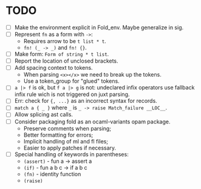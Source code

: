 # TODO

- [ ] Make the environment explicit in Fold_env. Maybe generalize in sig.
- [ ] Represent `fn` as a form with `->`:
  - Requires arrow to be `t list * t`.
  - `fn! (_ -> _)` and `fn! {}`.
- [ ] Make form: `Form of string * t list`.
- [ ] Report the location of unclosed brackets.
- [ ] Add spacing context to tokens.
  - When parsing `<x></x>` we need to break up the tokens.
  - Use a token_group for "glued" tokens.
- [ ] `a |> f` is ok, but `f a |> g` is not: undeclared infix operators use
  fallback infix rule wich is not triggered on juxt parsing.  
- [ ] Err: check for `{, ...}` as an incorrect syntax for records.
- [ ] `match a { _ }` where `_` is `_ -> raise Match_failure __LOC__`.
- [ ] Allow splicing ast calls.
- [ ] Consider packaging fold as an ocaml-variants opam package.
  - Preserve comments when parsing;
  - Better formatting for errors;
  - Implicit handling of ml and fl files;
  - Easier to apply patches if necessary.
- [ ] Special handling of keywords in parentheses:
  - `(assert)` - fun a -> assert a
  - `(if)` - fun a b c -> if a b c
  - `(fn)` - identity function
  - `(raise)`
